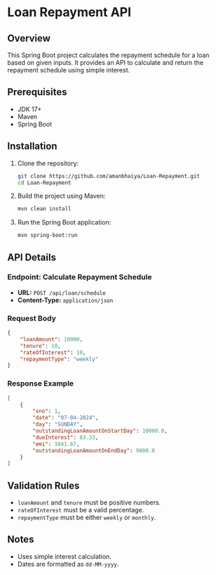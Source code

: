 # Loan Repayment API

## Overview
This Spring Boot project calculates the repayment schedule for a loan based on given inputs. It provides an API to calculate and return the repayment schedule using simple interest.

## Prerequisites
- JDK 17+
- Maven
- Spring Boot

## Installation
1. Clone the repository:
   ```sh
   git clone https://github.com/amanbhaiya/Loan-Repayment.git
   cd Loan-Repayment
   ```
2. Build the project using Maven:
   ```sh
   mvn clean install
   ```
3. Run the Spring Boot application:
   ```sh
   mvn spring-boot:run
   ```

## API Details
### Endpoint: Calculate Repayment Schedule
- **URL:** `POST /api/loan/schedule`
- **Content-Type:** `application/json`

### Request Body
```json
{
    "loanAmount": 10000,
    "tenure": 10,
    "rateOfInterest": 10,
    "repaymentType": "weekly"
}
```

### Response Example
```json
[
    {
        "sno": 1,
        "date": "07-04-2024",
        "day": "SUNDAY",
        "outstandingLoanAmountOnStartDay": 10000.0,
        "dueInterest": 83.33,
        "emi": 1041.67,
        "outstandingLoanAmountOnEndDay": 9000.0
    }
]
```

## Validation Rules
- `loanAmount` and `tenure` must be positive numbers.
- `rateOfInterest` must be a valid percentage.
- `repaymentType` must be either `weekly` or `monthly`.

## Notes
- Uses simple interest calculation.
- Dates are formatted as `dd-MM-yyyy`.